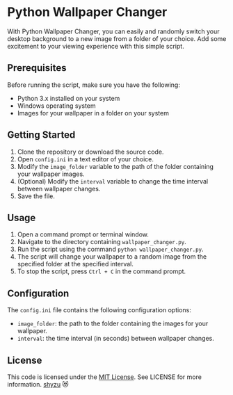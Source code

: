 # Python Wallpaper Changer

With Python Wallpaper Changer, you can easily and randomly switch your desktop background to a new image from a folder of your choice. Add some excitement to your viewing experience with this simple script.

## Prerequisites
Before running the script, make sure you have the following:
- Python 3.x installed on your system
- Windows operating system
- Images for your wallpaper in a folder on your system

## Getting Started
1. Clone the repository or download the source code.
2. Open `config.ini` in a text editor of your choice.
3. Modify the `image_folder` variable to the path of the folder containing your wallpaper images.
4. (Optional) Modify the `interval` variable to change the time interval between wallpaper changes.
5. Save the file.

## Usage
1. Open a command prompt or terminal window.
2. Navigate to the directory containing `wallpaper_changer.py`.
3. Run the script using the command `python wallpaper_changer.py`.
4. The script will change your wallpaper to a random image from the specified folder at the specified interval.
5. To stop the script, press `Ctrl + C` in the command prompt.

## Configuration
The `config.ini` file contains the following configuration options:
- `image_folder`: the path to the folder containing the images for your wallpaper.
- `interval`: the time interval (in seconds) between wallpaper changes.

## License
This code is licensed under the [MIT License](LICENSE). See LICENSE for more information.
[shyzu](https://github.com/lucky5isuru) 😻


